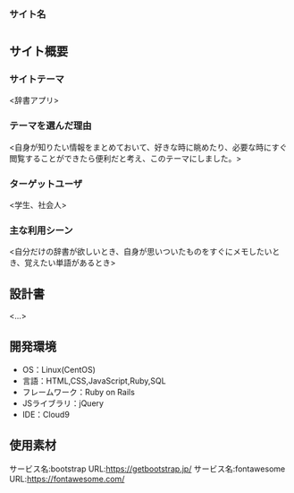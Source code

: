 ### サイト名
# <My-Dictionary>
## サイト概要
### サイトテーマ
<辞書アプリ>

### テーマを選んだ理由
<自身が知りたい情報をまとめておいて、好きな時に眺めたり、必要な時にすぐ閲覧することができたら便利だと考え、このテーマにしました。>

### ターゲットユーザ
<学生、社会人>

### 主な利用シーン
<自分だけの辞書が欲しいとき、自身が思いついたものをすぐにメモしたいとき、覚えたい単語があるとき>

## 設計書
<...>

## 開発環境
- OS：Linux(CentOS)
- 言語：HTML,CSS,JavaScript,Ruby,SQL
- フレームワーク：Ruby on Rails
- JSライブラリ：jQuery
- IDE：Cloud9

## 使用素材
サービス名:bootstrap
URL:https://getbootstrap.jp/
サービス名:fontawesome
URL:https://fontawesome.com/